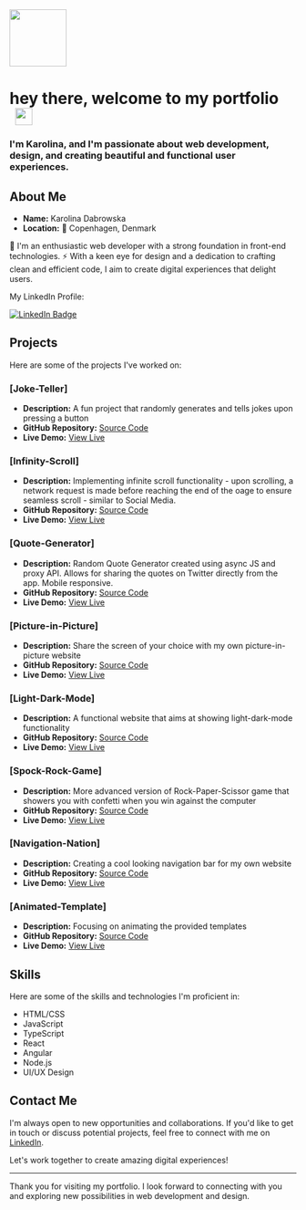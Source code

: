 <div id="header" align="left">
  <img src="https://media.giphy.com/media/i4MAH84pqe2m2aVojc/giphy.gif" width="100"/>
</div>
<div>
  <h1>
    <span style="display: inline;">hey there, welcome to my portfolio</span>
    <img src="https://media.giphy.com/media/hvRJCLFzcasrR4ia7z/giphy.gif" width="30px" style="display: inline; margin-left: 10px;"/>
  </h1>
  <h3>I'm Karolina, and I'm passionate about web development, design, and creating beautiful and functional user experiences.</h3>
</div>


## About Me

- **Name:** Karolina Dabrowska
- **Location:** 📍 Copenhagen, Denmark

:telescope: I'm an enthusiastic web developer with a strong foundation in front-end technologies. 
:zap: With a keen eye for design and a dedication to crafting clean and efficient code, I aim to create digital experiences that delight users.
<div id="linkedin">
    <p>My LinkedIn Profile:</p>
    <a href="https://www.linkedin.com/in/karolina-maria-dabrowska/">
       <img src="https://img.shields.io/badge/LinkedIn-blue?style=for-the-badge&logo=linkedin&logoColor=white" alt="LinkedIn Badge"/>
    </a>
</div>

## Projects

Here are some of the projects I've worked on:

### [Joke-Teller]

- **Description:** A fun project that randomly generates and tells jokes upon pressing a button
- **GitHub Repository:** [Source Code](https://github.com/KarolinaD95/My-Portfolio/tree/main/joke-teller-app/)
- **Live Demo:** [View Live](https://karolinad95.github.io/My-Portfolio/joke-teller-app/)
  
### [Infinity-Scroll]

- **Description:** Implementing infinite scroll functionality - upon scrolling, a network request is made before reaching the end of the oage to ensure seamless scroll - similar to Social Media.
- **GitHub Repository:** [Source Code](https://github.com/KarolinaD95/My-Portfolio/tree/main/infinity-scroll/)
- **Live Demo:** [View Live](https://karolinad95.github.io/My-Portfolio/infinity-scroll/)

### [Quote-Generator]

- **Description:** Random Quote Generator created using async JS and proxy API. Allows for sharing the quotes on Twitter directly from the app. Mobile responsive.
- **GitHub Repository:** [Source Code](https://github.com/KarolinaD95/My-Portfolio/tree/main/quote-generator/)
- **Live Demo:** [View Live](https://karolinad95.github.io/My-Portfolio/quote-generator/)

### [Picture-in-Picture]

- **Description:** Share the screen of your choice with my own picture-in-picture website
- **GitHub Repository:** [Source Code](https://github.com/KarolinaD95/My-Portfolio/tree/main/picture-in-picture/)
- **Live Demo:** [View Live](https://karolinad95.github.io/My-Portfolio/picture-in-picture/)

### [Light-Dark-Mode]

- **Description:** A functional website that aims at showing light-dark-mode functionality 
- **GitHub Repository:** [Source Code](https://github.com/KarolinaD95/My-Portfolio/tree/main/light-dark-mode-app/)
- **Live Demo:** [View Live](https://karolinad95.github.io/My-Portfolio/light-dark-mode-app/)

### [Spock-Rock-Game]

- **Description:** More advanced version of Rock-Paper-Scissor game that showers you with confetti when you win against the computer
- **GitHub Repository:** [Source Code](https://github.com/KarolinaD95/My-Portfolio/tree/main/spock-rock-game/)
- **Live Demo:** [View Live](https://karolinad95.github.io/My-Portfolio/spock-rock-game/)

### [Navigation-Nation]
- **Description:** Creating a cool looking navigation bar for my own website
- **GitHub Repository:** [Source Code](https://github.com/KarolinaD95/My-Portfolio/tree/main/navigation-nation/)
- **Live Demo:** [View Live](https://karolinad95.github.io/My-Portfolio/navigation-nation/)

### [Animated-Template]
- **Description:** Focusing on animating the provided templates
- **GitHub Repository:** [Source Code](https://github.com/KarolinaD95/My-Portfolio/tree/main/animated-template/)
- **Live Demo:** [View Live](https://karolinad95.github.io/My-Portfolio/animated-template/)

## Skills

Here are some of the skills and technologies I'm proficient in:

- HTML/CSS
- JavaScript
- TypeScript
- React
- Angular
- Node.js
- UI/UX Design

## Contact Me

I'm always open to new opportunities and collaborations. If you'd like to get in touch or discuss potential projects, feel free to connect with me on [LinkedIn](https://www.linkedin.com/in/karolina-maria-dabrowska/).

Let's work together to create amazing digital experiences!

---

Thank you for visiting my portfolio. I look forward to connecting with you and exploring new possibilities in web development and design.
